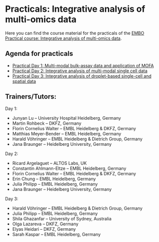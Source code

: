 # Practicals: Integrative analysis of multi-omics data

Here you can find the course material for the practicals of the [EMBO Practical course: Integrative analysis of multi-omics data](https://www.embl.org/about/info/course-and-conference-office/events/mmd24-01).


## Agenda for practicals

 * [Practical Day 1: Multi-modal bulk-assay data and application of MOFA](day1/README.md)
 * [Practical Day 2: Integrative analysis of multi-modal single cell data](day2/README.md)
 * [Practical Day 3: Integrative analysis of droplet-based single-cell and spatial data](day3/README.md)

## Trainers/Tutors: 

Day 1:
* Junyan Lu – University Hospital Heidelberg, Germany
* Martin Rohbeck – DKFZ, Germany
* Florin Cornelius Walter – EMBL Heidelberg & DKFZ, Germany
* Matthias Meyer-Bender – EMBL Heidelberg, Germany
* Harald Vöhringer – EMBL Heidelberg & Dietrich Group, Germany
* Jana Braunger – Heidelberg University, Germany

Day 2:
* Ricard Argelaguet – ALTOS Labs, UK
* Constantin Ahlmann-Eltze – EMBL Heidelberg, Germany
* Florin Cornelius Walter – EMBL Heidelberg & DKFZ, Germany
* Erin Chung – EMBL Heidelberg, Germany
* Julia Philipp – EMBL Heidelberg, Germany
* Jana Braunger – Heidelberg University, Germany

Day 3:
* Harald Vöhringer – EMBL Heidelberg & Dietrich Group, Germany
* Julia Philipp – EMBL Heidelberg, Germany
* Shila Ghazanfar – University of Sydney, Australia
* Olga Lazareva – DKFZ, Germany
* Elyas Heidari – DKFZ, Germany
* Sarah Kaspar – EMBL Heidelberg, Germany
